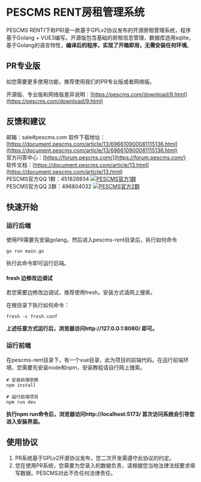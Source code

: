 # PESCMS RENT房租管理系统

PESCMS RENT(下称PR)是一款基于GPLv2协议发布的开源房租管理系统，程序基于Golang + VUE3编写。开源版包含基础的房租信息管理，数据库选用sqlite，基于Golang的语言特性，**编译后的程序，实现了开箱即用，无需安装任何环境**。

## PR专业版

如您需要更多使用功能，推荐使用我们的PR专业版或者网络版。

开源版、专业版和网络版差异说明：[https://pescms.com/download/9.html](https://pescms.com/download/9.html)

## 反馈和建议

邮箱：sale#pescms.com
软件下载地址：[https://document.pescms.com/article/13/696610900081115136.html](https://document.pescms.com/article/13/696610900081115136.html)  
官方问答中心：[https://forum.pescms.com/](https://forum.pescms.com/)  
软件文档：[https://document.pescms.com/article/13.html](https://document.pescms.com/article/13.html)  
PESCMS官方QQ 1群：451828934 <a target="_blank" href="http://shang.qq.com/wpa/qunwpa?idkey=70b9d382c5751b7b64117191a71d083fbab885f1fb7c009f0dc427851300be3a"><img border="0" src="http://pub.idqqimg.com/wpa/images/group.png" alt="PESCMS官方1群" title="PESCMS官方1群"></a>  
PESCMS官方QQ 2群：496804032 <a target="_blank" href="https://jq.qq.com/?_wv=1027&k=5HqmNLN"><img border="0" src="http://pub.idqqimg.com/wpa/images/group.png" alt="PESCMS官方2群" title="PESCMS官方2群"></a>

## 快速开始

### 运行后端

使用PR需要先安装golang，然后进入pescms-rent目录后，执行如何命令

```
go run main.go
```

执行此命令即可运行后端。

#### fresh 边修改边调试

若您需要边修改边调试，推荐使用fresh。安装方式请网上搜索。

在根目录下执行如何命令：

```
fresh -c fresh.conf
```

**上述任意方式运行后，浏览器访问http://127.0.0.1:8080/ 即可。**

### 运行前端

在pescms-rent目录下，有一个vue目录，此为项目的前端代码。在运行前端环境，您需要先安装node和npm，安装教程请自行网上搜索。

```
# 安装前端依赖
npm install

# 运行前端项目
npm run dev
```

**执行npm run命令后，浏览器访问http://localhost:5173/ 首次访问系统会引导您进入安装界面。**

## 使用协议

1. PR系统基于GPLv2开源协议发布，您二次开发需遵守此协议的约定。
2. 您在使用PR系统，您需要为您录入的数据负责，请根据您当地法律法规要求填写数据。PESCMS对此不负任何法律责任。

